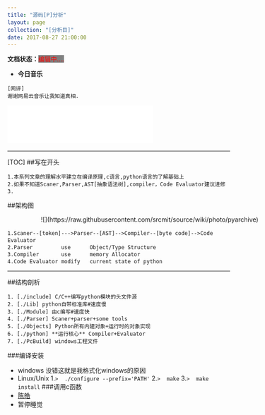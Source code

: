 ```yaml
---
title: "源码[P]分析"
layout: page
collection: "[分析目]"
date: 2017-08-27 21:00:00
---
```

**文档状态：**<a style="color:red;background-color:gray">编辑中....</a>

- **今日音乐**
```
[网评]
谢谢网易云音乐让我知道真相.
```

<iframe frameborder="no" border="0" marginwidth="0" marginheight="0" width=330 height=86 src="//music.163.com/outchain/player?type=2&id=624751&auto=0&height=66"></iframe>

---
[TOC]
##写在开头
```
1.本系列文章的理解水平建立在编译原理,c语言,python语言的了解基础上
2.如果不知道Scaner,Parser,AST[抽象语法树],compiler，Code Evaluator建议进修
3.
```
##架构图
<center >
<div style="width:644px">
![](https://raw.githubusercontent.com/srcmit/source/wiki/photo/pyarchive)
</div>
</center>

```
1.Scaner--[token]--->Parser--[AST]-->Compiler--[byte code]-->Code Evaluator
2.Parser         use      Object/Type Structure
3.Compiler       use      memory Allocator
4.Code Evaluator modify   current state of python
```
---
##结构剖析
```
1. [./include] C/C++编写python模块的头文件源
2. [./Lib] python自带标准库#速度慢
3. [./Module] 由c编写#速度快
4. [./Parser] Scaner+parser+some tools
5. [./Objects] Python所有内建对象+运行时的对象实现
6. [./python] **运行核心** Compiler+Evaluator
7. [./PcBuild] windows工程文件
```
###编译安装
- windows 没错这就是我格式化windows的原因
- Linux/Unix
    1.`>  ./configure --prefix='PATH'`
    2.`>  make`
    3.`>  make install`
###调用c函数
- [陈皓](https://coolshell.cn/articles/671.html)
- 暂停睡觉
